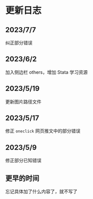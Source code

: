 # 更新日志

## 2023/7/7

纠正部分错误

## 2023/6/2

加入侧边栏 others，增加 Stata 学习资源 

## 2023/5/19

更新图片路径文件

## 2023/5/17

修正 `oneclick` 网页推文中的部分错误

## 2023/5/9

修正部分已知错误

## 更早的时间

忘记具体加了什么内容了，就不写了